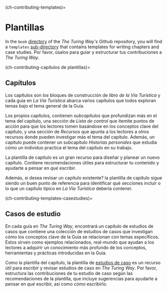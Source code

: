(ch-contributing-templates)=
# Plantillas

In the `book` [directory](https://github.com/alan-turing-institute/the-turing-way/tree/main/book) of the _The Turing Way's_ Github repository, you will find a `templates` [sub-directory](https://github.com/alan-turing-institute/the-turing-way/tree/main/book/templates) that contains templates for writing chapters and case studies. Por favor, úsalos para guiar y estructurar tus contribuciones a _The Turing Way_.

(ch-contributing-capítulos de plantillas)=
## Capítulos

Los capítulos son _los_ bloques de construcción de _libro de la Vía Turística_ y cada guía en _La Vía Turística_ abarca varios capítulos que todos exploran temas bajo el tema general de la Guía.

Los propios capítulos, contienen _subcapítulos_ que profundizan más en el tema del capítulo, una sección de _Lista de control_ que itemite puntos de acción para que los lectores tomen basándose en los conceptos clave del capítulo, y una sección de _Recursos_ que apunta a los lectores a otros recursos donde pueden investigar más el tema del capítulo. Además, un capítulo puede contener un subcapítulo _Historias personales_ que estudia cómo un individuo practica el tema del capítulo en su trabajo.

La plantilla de capítulo [](https://github.com/alan-turing-institute/the-turing-way/tree/main/book/templates/chapter-template) es un gran recurso para diseñar y planear un nuevo capítulo. Contiene recomendaciones útiles para estructurar tu contenido y ayudarte a pensar en _qué_ escribir.

Además, si desea revisar un capítulo existente? la plantilla de capítulo sigue siendo un buen punto de referencia para identificar qué secciones incluir o lo que un capítulo típico en _La Vía Turística_ debería contener.

(ch-contributing-templates-casestudies)=
## Casos de estudio

En cada guía en _The Turing Way_, encontrará un capítulo de estudios de casos que contiene una colección de estudios de casos que investigan cómo los conceptos clave de la Guía se relacionan con temas específicos. Estos sirven como ejemplos relacionados, real-mundo que ayudan a los lectores a adquirir un conocimiento más profundo de los conceptos, herramientas y prácticas introducidas en la Guía.

Como la plantilla del capítulo, la plantilla de [estudios de caso](https://github.com/alan-turing-institute/the-turing-way/tree/main/book/templates/case-study-template) es un recurso útil para escribir y revisar estudios de caso en _The Turing Way_. Por favor, estructura las contribuciones de tu estudio de caso según las recomendaciones de la plantilla, que incluye sugerencias para ayudarte a pensar en _qué_ escribir, así como _cómo_ escribirlo.

